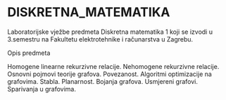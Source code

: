 # DISKRETNA_MATEMATIKA
Laboratorijske vježbe predmeta Diskretna matematika 1 koji se izvodi u 3.semestru na Fakultetu elektrotehnike i računarstva u Zagrebu.

Opis predmeta

Homogene linearne rekurzivne relacije. Nehomogene rekurzivne relacije. Osnovni pojmovi teorije grafova. Povezanost. Algoritmi optimizacije na grafovima. Stabla. Planarnost. Bojanja grafova. Usmjereni grafovi. Sparivanja u grafovima.
